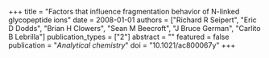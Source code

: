 +++
title = "Factors that influence fragmentation behavior of N-linked glycopeptide ions"
date = 2008-01-01
authors = ["Richard R Seipert", "Eric D Dodds", "Brian H Clowers", "Sean M Beecroft", "J Bruce German", "Carlito B Lebrilla"]
publication_types = ["2"]
abstract = ""
featured = false
publication = "*Analytical chemistry*"
doi = "10.1021/ac800067y"
+++


